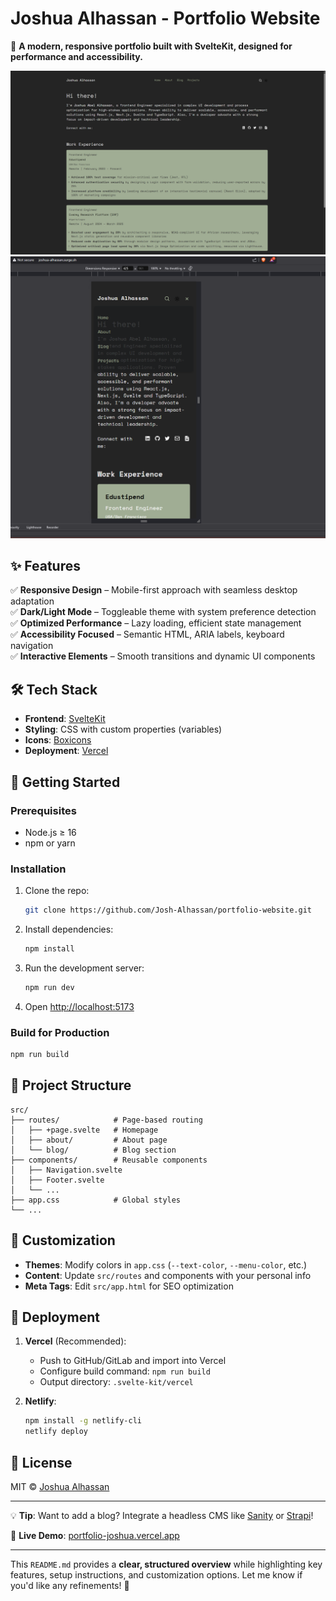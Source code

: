 # **Joshua Alhassan - Portfolio Website**

🚀 **A modern, responsive portfolio built with SvelteKit, designed for performance and accessibility.**

![Portfolio Screenshot](./src/assets/project-1.png)
![Mobile Screenshot](./src/assets/Screenshot-1.png)

## **✨ Features**

✅ **Responsive Design** – Mobile-first approach with seamless desktop adaptation  
✅ **Dark/Light Mode** – Toggleable theme with system preference detection  
✅ **Optimized Performance** – Lazy loading, efficient state management  
✅ **Accessibility Focused** – Semantic HTML, ARIA labels, keyboard navigation  
✅ **Interactive Elements** – Smooth transitions and dynamic UI components

## **🛠 Tech Stack**

- **Frontend**: [SvelteKit](https://kit.svelte.dev/)
- **Styling**: CSS with custom properties (variables)
- **Icons**: [Boxicons](https://boxicons.com/)
- **Deployment**: [Vercel](https://vercel.com/)

## **🚀 Getting Started**

### **Prerequisites**

- Node.js ≥ 16
- npm or yarn

### **Installation**

1. Clone the repo:
   ```sh
   git clone https://github.com/Josh-Alhassan/portfolio-website.git
   ```
2. Install dependencies:
   ```sh
   npm install
   ```
3. Run the development server:
   ```sh
   npm run dev
   ```
4. Open [http://localhost:5173](http://localhost:5173)

### **Build for Production**

```sh
npm run build
```

## **📂 Project Structure**

```
src/
├── routes/            # Page-based routing
│   ├── +page.svelte   # Homepage
│   ├── about/         # About page
│   └── blog/          # Blog section
├── components/        # Reusable components
│   ├── Navigation.svelte
│   ├── Footer.svelte
│   └── ...
├── app.css            # Global styles
└── ...
```

## **🔧 Customization**

- **Themes**: Modify colors in `app.css` (`--text-color`, `--menu-color`, etc.)
- **Content**: Update `src/routes` and components with your personal info
- **Meta Tags**: Edit `src/app.html` for SEO optimization

## **🚀 Deployment**

1. **Vercel** (Recommended):

   - Push to GitHub/GitLab and import into Vercel
   - Configure build command: `npm run build`
   - Output directory: `.svelte-kit/vercel`

2. **Netlify**:
   ```sh
   npm install -g netlify-cli
   netlify deploy
   ```

## **📜 License**

MIT © [Joshua Alhassan](https://github.com/Josh-Alhassan)

---

💡 **Tip**: Want to add a blog? Integrate a headless CMS like [Sanity](https://www.sanity.io/) or [Strapi](https://strapi.io/)!

🔗 **Live Demo**: [portfolio-joshua.vercel.app](https://portfolio-joshua.vercel.app)

---

This `README.md` provides a **clear, structured overview** while highlighting key features, setup instructions, and customization options. Let me know if you'd like any refinements! 🚀
